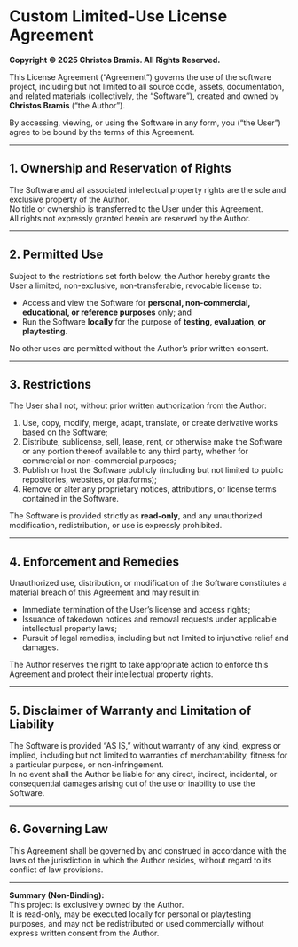 # Custom Limited-Use License Agreement

**Copyright © 2025 Christos Bramis. All Rights Reserved.**

This License Agreement (“Agreement”) governs the use of the software project, including but not limited to all source code, assets, documentation, and related materials (collectively, the “Software”), created and owned by **Christos Bramis** (“the Author”).

By accessing, viewing, or using the Software in any form, you (“the User”) agree to be bound by the terms of this Agreement.

---

## 1. Ownership and Reservation of Rights
The Software and all associated intellectual property rights are the sole and exclusive property of the Author.  
No title or ownership is transferred to the User under this Agreement.  
All rights not expressly granted herein are reserved by the Author.

---

## 2. Permitted Use
Subject to the restrictions set forth below, the Author hereby grants the User a limited, non-exclusive, non-transferable, revocable license to:
- Access and view the Software for **personal, non-commercial, educational, or reference purposes** only; and  
- Run the Software **locally** for the purpose of **testing, evaluation, or playtesting**.

No other uses are permitted without the Author’s prior written consent.

---

## 3. Restrictions
The User shall not, without prior written authorization from the Author:
1. Use, copy, modify, merge, adapt, translate, or create derivative works based on the Software;  
2. Distribute, sublicense, sell, lease, rent, or otherwise make the Software or any portion thereof available to any third party, whether for commercial or non-commercial purposes;  
3. Publish or host the Software publicly (including but not limited to public repositories, websites, or platforms);  
4. Remove or alter any proprietary notices, attributions, or license terms contained in the Software.

The Software is provided strictly as **read-only**, and any unauthorized modification, redistribution, or use is expressly prohibited.

---

## 4. Enforcement and Remedies
Unauthorized use, distribution, or modification of the Software constitutes a material breach of this Agreement and may result in:
- Immediate termination of the User’s license and access rights;  
- Issuance of takedown notices and removal requests under applicable intellectual property laws;  
- Pursuit of legal remedies, including but not limited to injunctive relief and damages.

The Author reserves the right to take appropriate action to enforce this Agreement and protect their intellectual property rights.

---

## 5. Disclaimer of Warranty and Limitation of Liability
The Software is provided “AS IS,” without warranty of any kind, express or implied, including but not limited to warranties of merchantability, fitness for a particular purpose, or non-infringement.  
In no event shall the Author be liable for any direct, indirect, incidental, or consequential damages arising out of the use or inability to use the Software.

---

## 6. Governing Law
This Agreement shall be governed by and construed in accordance with the laws of the jurisdiction in which the Author resides, without regard to its conflict of law provisions.

---

**Summary (Non-Binding):**  
This project is exclusively owned by the Author.  
It is read-only, may be executed locally for personal or playtesting purposes, and may not be redistributed or used commercially without express written consent from the Author.

